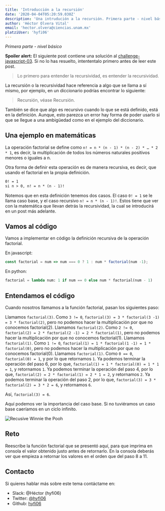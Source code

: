 ```yaml
---
title: 'Introducción a la recursión'
date: '2020-04-04T05:20:59.030Z'
description: 'Una intrudución a la recursión. Primera parte - nivel básico. Spoiler alert: Puede contener la solución a un challenge'
author: 'Héctor Olvera Vital'
email: 'hector.olvera@ciencias.unam.mx'
platziUser: 'hyfi06'
---
```


*Primera parte - nivel básico*

**Spoiler alert:** El siguiente post contiene una solución al [challenge-javascript-03](https://github.com/PlatziMaster/challenge-javascript-03). Si no lo has resuelto, intententalo primero antes de leer este post.

> Lo primero para entender la recursividad, es entender la recursividad.

La recursión o la recursividad hace referencia a algo que se llama a sí mismo, por ejemplo, en un diccionario podrías encontrar lo siguiente:

> Recursión, véase Recursión.

También se dice que algo es recursivo cuando lo que se está definido, está en la definición. Aunque, esto parezca un error hay forma de poder usarlo si que se llegue a una ambigüedad como en el ejemplo del diccionario.

## Una ejemplo en matemáticas

La operación factorial se define como `n! = n * (n - 1) * (n - 2) * … * 2 * 1`, es decir, la multiplicación de todos los números naturales positivos menores o iguales a n.

Otra forma de definir esta operación es de manera recursiva, es decir, que usando el factorial en la propia definición.

```latex
0! = 1
si n > 0, n! = n * (n - 1)!
```
Notemos que en esta definición tenemos dos casos. El caso `0! = 1` se le llama caso base, y el caso recursivo `n! = n * (n - 1)!`. Estos tiene que ver con la matemática que llevan detrás la recursividad, la cual se introducirá en un post más adelante.

## Vamos al código

Vamos a implementar en código la definición recursiva de la operación factorial. 

En javascript:
```js
const factorial = num => num === 0 ? 1 : num * factorial(num -1);
```

En python:
```python
factorial = lambda num: 1 if num == 0 else num * factorial(num - 1)
```

## Entendamos el código

Cuando nosotros llamamos a la función factorial, pasan los siguientes paso:

Llamamos `factorial(3)`.
Como `3 != 0`, `factorial(3) = 3 * factorial(3 -1) = 3 * factorial(2)`, pero no podemos hacer la multiplicación por que no conocemos factorial(2).
Llamamos  `factorial(2)`.
Como `2 != 0`, `factorial(2) = 2 * factorial(2 -1) = 2 * factorial(1)`, pero no podemos hacer la multiplicación por que no conocemos factorial(1).
Llamamos  `factorial(1)`.
Como `1 != 0`, `factorial(1) = 1 * factorial(1 -1) = 1 * factorial(0)`, pero no podemos hacer la multiplicación por que no conocemos factorial(0).
Llamamos  `factorial(1)`.
Como `0 == 0`, `factorial(0) = 1`, y por lo que retornamos `1`.
Ya podemos terminar la operación del paso 6, por lo que, `factorial(1) = 1 * factorial(0) = 1 * 1 = 1`, y retornamos `1`.
Ya podemos terminar la operación del paso 4, por lo que, `factorial(2) = 2 * factorial(1) = 2 * 1 = 2`, y retornamos `2`.
Ya podemos terminar la operación del paso 2, por lo que, `factorial(3) = 3 * factorial(2) = 3 * 2 = 6`, y retornamos `6`.

Así, `factorial(3) = 6`.

Aquí podemos ver la importancia del caso base. Si no tuviéramos un caso base caeríamos en un ciclo infinito.

![Recusive Winnie the Pooh](https://media1.giphy.com/media/aaODAv1iuQdgI/source.gif)

## Reto

Reescribe la función factorial que se presentó aquí, para que imprima en consola el valor obtenido justo antes de retornarlo. En la consola deberás ver que empieza a retornar los valores en el orden que del paso 8 a 11.

## Contacto

Si quieres hablar más sobre este tema contáctame en:

- Slack: @Héctor (hyfi06)
- Twitter: [@hyfi06](https://twitter.com/hyfi06)
- Github: [hyfi06](https://github.com/hyfi06)
